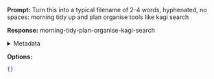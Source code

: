 **Prompt:**
Turn this into a typical filename of  2-4 words, hyphenated, no spaces: morning tidy up and plan organise tools like kagi search

**Response:**
morning-tidy-plan-organise-kagi-search

<details><summary>Metadata</summary>

- Duration: 740 ms
- Datetime: 2024-01-12T11:09:39.275876
- Model: gpt-3.5-turbo-0613

</details>

**Options:**
```json
{}
```

